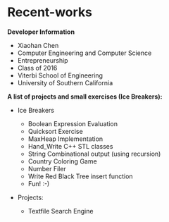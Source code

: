 Recent-works
============

**Developer Information**
+ Xiaohan Chen
+ Computer Engineering and Computer Science
+ Entrepreneurship
+ Class of 2016
+ Viterbi School of Engineering
+ University of Southern California


**A list of projects and small exercises (Ice Breakers):**

+ Ice Breakers
	+ Boolean Expression Evaluation
	+ Quicksort Exercise
	+ MaxHeap Implementation
	+ Hand_Write C++ STL classes
	+ String Combinational output (using recursion)
	+ Country Coloring Game
	+ Number Filer
	+ Write Red Black Tree insert function
	+ Fun! :-)

+ Projects:
	+ Textfile Search Engine


